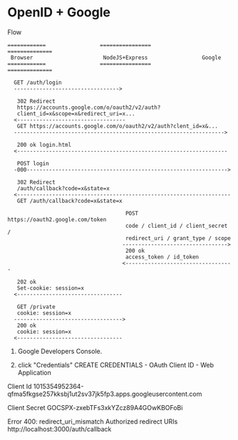 # OpenID + Google

Flow
```
============                 ================               ==============
 Browser                      NodeJS+Express                 Google
============                 ================               ==============
  
  GET /auth/login  
  --------------------------------->

   302 Redirect 
   https://accounts.google.com/o/oauth2/v2/auth?
   client_id=x&scope=x&redirect_uri=x...
  <----------------------------------
   GET https://accounts.google.com/o/oauth2/v2/auth?clent_id=x&...
  ------------------------------------------------------------------>

   200 ok login.html
  <------------------------------------------------------------------
  
   POST login
  -000--------------------------------------------------------------->

   302 Redirect
   /auth/callback?code=x&state=x
  <-------------------------------------------------------------------
   GET /auth/callback?code=x&state=x 
  
                                     POST https://oauth2.google.com/token
                                     code / client_id / client_secret /
                                     redirect_uri / grant_type / scope
                                    --------------------------------->
                                     200 ok
                                     access_token / id_token
                                    <----------------------------------

   202 ok
   Set-cookie: session=x
  <---------------------------------

   GET /private
   cookie: session=x
  ---------------------------------->
   200 ok
   cookie: session=x
  <---------------------------------
```

1. Google Developers Console.
  

2. click "Credentials"
   CREATE CREDENTIALS - OAuth Client ID - Web Application
  
  Client Id
  1015354952364-qfma5fkgse257kksbj1ut2sv37jk5fp3.apps.googleusercontent.com

  Client Secret
  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

Error 400: redirect_uri_mismatch
Authorized redirect URIs
  http://localhost:3000/auth/callback